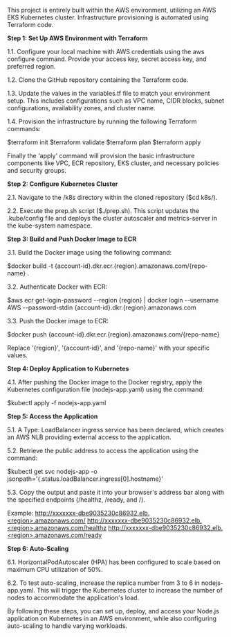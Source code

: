 This project is entirely built within the AWS environment, utilizing an AWS EKS Kubernetes cluster. Infrastructure provisioning is automated using Terraform code.

**Step 1: Set Up AWS Environment with Terraform**

1.1. Configure your local machine with AWS credentials using the aws configure command. Provide your access key, secret access key, and preferred region.

1.2. Clone the GitHub repository containing the Terraform code.

1.3. Update the values in the variables.tf file to match your environment setup. This includes configurations such as VPC name, CIDR blocks, subnet configurations, availability zones, and cluster name.

1.4. Provision the infrastructure by running the following Terraform commands:

$terraform init
$terraform validate
$terraform plan
$terraform apply

Finally the 'apply' command will provision the basic infrastructure components like VPC, ECR repository, EKS cluster, and necessary policies and security groups.

**Step 2: Configure Kubernetes Cluster**

2.1. Navigate to the /k8s directory within the cloned repository ($cd k8s/).

2.2. Execute the prep.sh script ($./prep.sh). This script updates the .kube/config file and deploys the cluster autoscaler and metrics-server in the kube-system namespace.

**Step 3: Build and Push Docker Image to ECR**

3.1. Build the Docker image using the following command:

$docker build -t {account-id}.dkr.ecr.{region}.amazonaws.com/{repo-name} .

3.2. Authenticate Docker with ECR:

$aws ecr get-login-password --region {region} | docker login --username AWS --password-stdin {account-id}.dkr.{region}.amazonaws.com

3.3. Push the Docker image to ECR:

$docker push {account-id}.dkr.ecr.{region}.amazonaws.com/{repo-name}

Replace '{region}', '{account-id}', and '{repo-name}' with your specific values.

**Step 4: Deploy Application to Kubernetes**

4.1. After pushing the Docker image to the Docker registry, apply the Kubernetes configuration file (nodejs-app.yaml) using the command:

$kubectl apply -f nodejs-app.yaml

**Step 5: Access the Application**

5.1. A Type: LoadBalancer ingress service has been declared, which creates an AWS NLB providing external access to the application.

5.2. Retrieve the public address to access the application using the command:

$kubectl get svc nodejs-app -o jsonpath='{.status.loadBalancer.ingress[0].hostname}'

5.3. Copy the output and paste it into your browser's address bar along with the specified endpoints (/healthz, /ready, and /).

Example:
http://xxxxxxx-dbe9035230c86932.elb.<region>.amazonaws.com/
http://xxxxxxx-dbe9035230c86932.elb.<region>.amazonaws.com/healthz
http://xxxxxxx-dbe9035230c86932.elb.<region>.amazonaws.com/ready

**Step 6: Auto-Scaling**

6.1. HorizontalPodAutoscaler (HPA) has been configured to scale based on maximum CPU utilization of 50%.

6.2. To test auto-scaling, increase the replica number from 3 to 6 in nodejs-app.yaml. This will trigger the Kubernetes cluster to increase the number of nodes to accommodate the application's load.

By following these steps, you can set up, deploy, and access your Node.js application on Kubernetes in an AWS environment, while also configuring auto-scaling to handle varying workloads.
